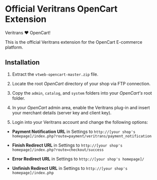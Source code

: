 Official Veritrans OpenCart Extension
===================================

Veritrans :heart: OpenCart!

This is the official Veritrans extension for the OpenCart E-commerce platform.

## Installation

1. Extract the `vtweb-opencart-master.zip` file.

2. Locate the root _OpenCart_ directory of your shop via FTP connection.

3. Copy the `admin`, `catalog`, and `system` folders into your _OpenCart's_ root folder.

5. In your _OpenCart_ admin area, enable the Veritrans plug-in and insert your merchant details (server key and client key).

6. Login into your Veritrans account and change the following options:

  * **Payment Notification URL** in Settings to `http://[your shop's homepage]/index.php?route=payment/veritrans/payment_notification`

  * **Finish Redirect URL** in Settings to `http://[your shop's homepage]/index.php?route=checkout/success`

  * **Error Redirect URL** in Settings to `http://[your shop's homepage]/`

  * **Unfinish Redirect URL** in Settings to `http://[your shop's homepage]/index.php`

